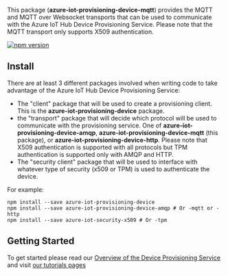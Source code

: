 This package (**azure-iot-provisioning-device-mqtt**) provides the MQTT and MQTT over Websocket transports that can be used to communicate with the Azure IoT Hub Device Provisioning Service. Please note that the MQTT transport only supports X509 authentication.

[![npm version](https://badge.fury.io/js/azure-iot-provisioning-device.svg)](https://badge.fury.io/js/azure-iot-provisioning-device)

## Install

There are at least 3 different packages involved when writing code to take advantage of the Azure IoT Hub Device Provisioning Service:
- The "client" package that will be used to create a provisioning client. This is the **azure-iot-provisioning-device** package.
- the "transport" package that will decide which protocol will be used to communicate with the provisioning service. One of **azure-iot-provisioning-device-amqp**, **azure-iot-provisioning-device-mqtt** (this package), or **azure-iot-provisioning-device-http**. Please note that X509 authentication is supported with all protocols but TPM authentication is supported only with AMQP and HTTP.
- The "security client" package that will be used to interface with whatever type of security (x509 or TPM) is used to authenticate the device.

For example:
```
npm install --save azure-iot-provisioning-device
npm install --save azure-iot-provisioning-device-amqp # Or -mqtt or -http
npm install --save azure-iot-security-x509 # Or -tpm
```

## Getting Started

To get started please read our [Overview of the Device Provisioning Service](https://docs.microsoft.com/en-us/azure/iot-dps/about-iot-dps) and visit [our tutorials pages](https://docs.microsoft.com/en-us/azure/iot-dps/tutorial-set-up-cloud)

